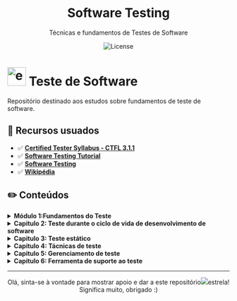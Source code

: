 <h1 align="center"> Software Testing </h1>

<p align="center">
  Técnicas e fundamentos de Testes de Software
</p>

<p align="center">
  <img alt="License" src="https://img.shields.io/badge/License-MIT-green.svg">
</p>

# <img width="42" height="42" src="https://img.icons8.com/external-smashingstocks-flat-smashing-stocks/66/external-Test-school-smashingstocks-flat-smashing-stocks-5.png" alt="external-Test-school-smashingstocks-flat-smashing-stocks-5"/> Teste de Software

Repositório destinado aos estudos sobre fundamentos de teste de software.

## 🚀 Recursos usuados 


- ✅ **[Certified Tester Syllabus - CTFL 3.1.1](https://drive.google.com/file/d/1rVl22cqv9DHg2X5WgO39yiLIXswyh_Fc/view?usp=sharing)**
- ✅ **[Software Testing Tutorial](https://www.guru99.com/software-testing.html)**
- ✅ **[Software Testing](https://acervolima.com/category/software-testing/)**
- ✅ **[Wikipédia](https://pt.wikipedia.org/wiki/Tabela_de_decis%C3%A3o)**

## ✏️ Conteúdos

<details><summary><b>Módulo 1:Fundamentos do Teste</b></summary>
  
  > -  *O que é teste*
  > -  *Porque o teste é necessário*
  > -  *Sete princípios de teste*
  > -  *Processo de teste*
  > - *Psicologia do teste*
</details>

<details><summary><b>Capitulo 2: Teste durante o ciclo de vida de desenvolvimento de software</b></summary>

  > -  *Modelos de ciclo de vida de desenvolvimento de software*
  > -  *Níveis de Teste*
  > -  *Tipos de Teste*
  > -  *Teste de manutenção*
</details>

<details><summary><b>Capitulo 3: Teste estático</b></summary>

  > -  *Noções básicas sobre testes estáticos*
  > -  *Processo de revisão*
</details>

<details><summary><b>Capitulo 4: Tácnicas de teste</b></summary>

  > -  *Categorias de técnicas de teste*
  > -  *Teste Caixa Preta*
  > -  *Teste Caixa Branca*
  > -  *Teste Baseado em experiência*
</details>

<details><summary><b>Capitulo 5: Gerenciamento de teste</b></summary>
  
  > -  *Teste independente*
  > -  *Planejamento e estimativa de testes*
  > -  *Monitoramento e controle de teste*
  > -  *Gerenciamento de configurações*
  > -  *Riscos e testes*
  > -  *Gerenciamento de defeitos*
</details>

<details><summary><b>Capitulo 6: Ferramenta de suporte ao teste</b></summary>

  > -  *Consideração sobre ferramentas de teste*
  > -  *Usoo eficaz de ferramentas*
</details>


-------
<p align="center">
 Olá, sinta-se à vontade para mostrar apoio e dar a este repositório<img src="https://img.icons8.com/fluency/20/null/star.png"/>estrela! Significa muito, obrigado :) 
</p>






<!----
**[Module 01 - Fundamentos do Teste](./02-module/README.md)**


